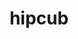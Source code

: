 ---
title: "hipcub"
layout: cache
categories: [package, develop]
meta: {"compilers": ["gcc@=11.4.0", "gcc@=13.2.0"], "num_specs": 25, "num_specs_by_stack": {"e4s": 12, "ml-linux-x86_64-rocm": 13, "root": 25}, "oss": ["ubuntu22.04", "ubuntu24.04"], "platforms": ["linux"], "stacks": ["e4s", "ml-linux-x86_64-rocm", "root"], "targets": ["x86_64_v3"], "versions": ["6.1.2", "6.3.2"]}
spec_details: [{"compiler": "gcc@=13.2.0", "hash": "2opv4jfdm2gbnz2fn2vqyajmmbcsebsg", "os": "ubuntu24.04", "platform": "linux", "size": "-", "stacks": ["ml-linux-x86_64-rocm", "root"], "target": "x86_64_v3", "variants": ["amdgpu_target=gfx90a", "~asan", "build_system=cmake", "build_type=Release", "~cuda", "generator=make", "~ipo", "+rocm"], "versions": ["6.1.2"]}, {"compiler": "gcc@=13.2.0", "hash": "33eaziffwwal4ukeidgg7kapokkdfad7", "os": "ubuntu24.04", "platform": "linux", "size": "-", "stacks": ["ml-linux-x86_64-rocm", "root"], "target": "x86_64_v3", "variants": ["amdgpu_target=gfx90a", "~asan", "build_system=cmake", "build_type=Release", "~cuda", "generator=make", "~ipo", "+rocm"], "versions": ["6.1.2"]}, {"compiler": "gcc@=13.2.0", "hash": "5dalzmccdw4pqfaizbsi5pfv3mzkt6xt", "os": "ubuntu24.04", "platform": "linux", "size": "-", "stacks": ["ml-linux-x86_64-rocm", "root"], "target": "x86_64_v3", "variants": ["amdgpu_target=gfx90a", "~asan", "build_system=cmake", "build_type=Release", "~cuda", "generator=make", "~ipo", "+rocm"], "versions": ["6.1.2"]}, {"compiler": "gcc@=13.2.0", "hash": "5rrz3haiusuiftfmitq7zlhp6bdmbhdf", "os": "ubuntu24.04", "platform": "linux", "size": "-", "stacks": ["ml-linux-x86_64-rocm", "root"], "target": "x86_64_v3", "variants": ["amdgpu_target=gfx90a", "~asan", "build_system=cmake", "build_type=Release", "~cuda", "generator=make", "~ipo", "+rocm"], "versions": ["6.1.2"]}, {"compiler": "gcc@=13.2.0", "hash": "7tn4e2pm7car2ywhmrynjktzdbwmkn5l", "os": "ubuntu24.04", "platform": "linux", "size": "-", "stacks": ["ml-linux-x86_64-rocm", "root"], "target": "x86_64_v3", "variants": ["amdgpu_target=gfx90a", "~asan", "build_system=cmake", "build_type=Release", "~cuda", "generator=make", "~ipo", "+rocm"], "versions": ["6.1.2"]}, {"compiler": "gcc@=13.2.0", "hash": "bnie3wrbrwh4gq4lzgbckvusptncylzi", "os": "ubuntu24.04", "platform": "linux", "size": "-", "stacks": ["ml-linux-x86_64-rocm", "root"], "target": "x86_64_v3", "variants": ["amdgpu_target=gfx90a", "~asan", "build_system=cmake", "build_type=Release", "~cuda", "generator=make", "~ipo", "+rocm"], "versions": ["6.1.2"]}, {"compiler": "gcc@=11.4.0", "hash": "ftayprgyl43aauqt2qk3b72dj5k2vgo7", "os": "ubuntu22.04", "platform": "linux", "size": "-", "stacks": ["e4s", "root"], "target": "x86_64_v3", "variants": ["amdgpu_target=auto", "~asan", "build_system=cmake", "build_type=Release", "~cuda", "generator=make", "~ipo", "+rocm"], "versions": ["6.3.2"]}, {"compiler": "gcc@=11.4.0", "hash": "jhusmzj3jdodme3rywnuhazzc3gjbqt4", "os": "ubuntu22.04", "platform": "linux", "size": "-", "stacks": ["e4s", "root"], "target": "x86_64_v3", "variants": ["amdgpu_target=auto", "~asan", "build_system=cmake", "build_type=Release", "~cuda", "generator=make", "~ipo", "+rocm"], "versions": ["6.3.2"]}, {"compiler": "gcc@=11.4.0", "hash": "jqocwdurtxt3ritldswok54qshsyxird", "os": "ubuntu22.04", "platform": "linux", "size": "-", "stacks": ["e4s", "root"], "target": "x86_64_v3", "variants": ["amdgpu_target=auto", "~asan", "build_system=cmake", "build_type=Release", "~cuda", "generator=make", "~ipo", "+rocm"], "versions": ["6.3.2"]}, {"compiler": "gcc@=13.2.0", "hash": "jwc7utwc3pt4wuknwahej72faxmz2hra", "os": "ubuntu24.04", "platform": "linux", "size": "-", "stacks": ["ml-linux-x86_64-rocm", "root"], "target": "x86_64_v3", "variants": ["amdgpu_target=gfx90a", "~asan", "build_system=cmake", "build_type=Release", "~cuda", "generator=make", "~ipo", "+rocm"], "versions": ["6.1.2"]}, {"compiler": "gcc@=13.2.0", "hash": "ney7wgfnqzohzsw6e7oevk6aziauz35h", "os": "ubuntu24.04", "platform": "linux", "size": "-", "stacks": ["ml-linux-x86_64-rocm", "root"], "target": "x86_64_v3", "variants": ["amdgpu_target=gfx90a", "~asan", "build_system=cmake", "build_type=Release", "~cuda", "generator=make", "~ipo", "+rocm"], "versions": ["6.1.2"]}, {"compiler": "gcc@=13.2.0", "hash": "o67rp22r7aejg3dfxmcxet3gsgynsuxc", "os": "ubuntu24.04", "platform": "linux", "size": "-", "stacks": ["ml-linux-x86_64-rocm", "root"], "target": "x86_64_v3", "variants": ["amdgpu_target=gfx90a", "~asan", "build_system=cmake", "build_type=Release", "~cuda", "generator=make", "~ipo", "+rocm"], "versions": ["6.1.2"]}, {"compiler": "gcc@=11.4.0", "hash": "ozi6sqqtkau43dp3qu5ouucmyqq4adln", "os": "ubuntu22.04", "platform": "linux", "size": "-", "stacks": ["e4s", "root"], "target": "x86_64_v3", "variants": ["amdgpu_target=auto", "~asan", "build_system=cmake", "build_type=Release", "~cuda", "generator=make", "~ipo", "+rocm"], "versions": ["6.3.2"]}, {"compiler": "gcc@=13.2.0", "hash": "ozlcn7yz633dzeb5kwai625rwub7qst3", "os": "ubuntu24.04", "platform": "linux", "size": "-", "stacks": ["ml-linux-x86_64-rocm", "root"], "target": "x86_64_v3", "variants": ["amdgpu_target=gfx90a", "~asan", "build_system=cmake", "build_type=Release", "~cuda", "generator=make", "~ipo", "+rocm"], "versions": ["6.1.2"]}, {"compiler": "gcc@=11.4.0", "hash": "p7c6pwc6j2j634daesr36bsfb5pcarf3", "os": "ubuntu22.04", "platform": "linux", "size": "-", "stacks": ["e4s", "root"], "target": "x86_64_v3", "variants": ["amdgpu_target=auto", "~asan", "build_system=cmake", "build_type=Release", "~cuda", "generator=make", "~ipo", "+rocm"], "versions": ["6.3.2"]}, {"compiler": "gcc@=13.2.0", "hash": "qyejrlfloy5acfwrt7f6rhdfeiik6ahn", "os": "ubuntu24.04", "platform": "linux", "size": "-", "stacks": ["ml-linux-x86_64-rocm", "root"], "target": "x86_64_v3", "variants": ["amdgpu_target=gfx90a", "~asan", "build_system=cmake", "build_type=Release", "~cuda", "generator=make", "~ipo", "+rocm"], "versions": ["6.1.2"]}, {"compiler": "gcc@=11.4.0", "hash": "t344sxalh2mbg334ra5es7i77qu34vuk", "os": "ubuntu22.04", "platform": "linux", "size": "-", "stacks": ["e4s", "root"], "target": "x86_64_v3", "variants": ["amdgpu_target=auto", "~asan", "build_system=cmake", "build_type=Release", "~cuda", "generator=make", "~ipo", "+rocm"], "versions": ["6.3.2"]}, {"compiler": "gcc@=13.2.0", "hash": "u5oso7u5wpn6alnysf3fezitpxuq7bnr", "os": "ubuntu24.04", "platform": "linux", "size": "-", "stacks": ["ml-linux-x86_64-rocm", "root"], "target": "x86_64_v3", "variants": ["amdgpu_target=gfx90a", "~asan", "build_system=cmake", "build_type=Release", "~cuda", "generator=make", "~ipo", "+rocm"], "versions": ["6.1.2"]}, {"compiler": "gcc@=11.4.0", "hash": "vancp237iitgoxjrdm2ogflfvotgrzrl", "os": "ubuntu22.04", "platform": "linux", "size": "-", "stacks": ["e4s", "root"], "target": "x86_64_v3", "variants": ["amdgpu_target=auto", "~asan", "build_system=cmake", "build_type=Release", "~cuda", "generator=make", "~ipo", "+rocm"], "versions": ["6.3.2"]}, {"compiler": "gcc@=11.4.0", "hash": "vbsgvpkwuqbwzlzgej7f2jppzqkcsoql", "os": "ubuntu22.04", "platform": "linux", "size": "-", "stacks": ["e4s", "root"], "target": "x86_64_v3", "variants": ["amdgpu_target=auto", "~asan", "build_system=cmake", "build_type=Release", "~cuda", "generator=make", "~ipo", "+rocm"], "versions": ["6.3.2"]}, {"compiler": "gcc@=11.4.0", "hash": "vivodaovgxqozclvl6jsootguzzx4eod", "os": "ubuntu22.04", "platform": "linux", "size": "-", "stacks": ["e4s", "root"], "target": "x86_64_v3", "variants": ["amdgpu_target=auto", "~asan", "build_system=cmake", "build_type=Release", "~cuda", "generator=make", "~ipo", "+rocm"], "versions": ["6.3.2"]}, {"compiler": "gcc@=13.2.0", "hash": "w6pqcgk4r2ls6no5pd2daj2nk2tlplez", "os": "ubuntu24.04", "platform": "linux", "size": "-", "stacks": ["ml-linux-x86_64-rocm", "root"], "target": "x86_64_v3", "variants": ["amdgpu_target=gfx90a", "~asan", "build_system=cmake", "build_type=Release", "~cuda", "generator=make", "~ipo", "+rocm"], "versions": ["6.1.2"]}, {"compiler": "gcc@=11.4.0", "hash": "wblu3vw7sobrnxtfebzueurihqgp37ge", "os": "ubuntu22.04", "platform": "linux", "size": "-", "stacks": ["e4s", "root"], "target": "x86_64_v3", "variants": ["amdgpu_target=auto", "~asan", "build_system=cmake", "build_type=Release", "~cuda", "generator=make", "~ipo", "+rocm"], "versions": ["6.3.2"]}, {"compiler": "gcc@=11.4.0", "hash": "xrslf4r3dtwnepk7nmseaqpxuldtu6mn", "os": "ubuntu22.04", "platform": "linux", "size": "-", "stacks": ["e4s", "root"], "target": "x86_64_v3", "variants": ["amdgpu_target=auto", "~asan", "build_system=cmake", "build_type=Release", "~cuda", "generator=make", "~ipo", "+rocm"], "versions": ["6.3.2"]}, {"compiler": "gcc@=11.4.0", "hash": "yj5nds5alhkzw3mgqrgc3kwlee6kitnp", "os": "ubuntu22.04", "platform": "linux", "size": "-", "stacks": ["e4s", "root"], "target": "x86_64_v3", "variants": ["amdgpu_target=auto", "~asan", "build_system=cmake", "build_type=Release", "~cuda", "generator=make", "~ipo", "+rocm"], "versions": ["6.3.2"]}]
---